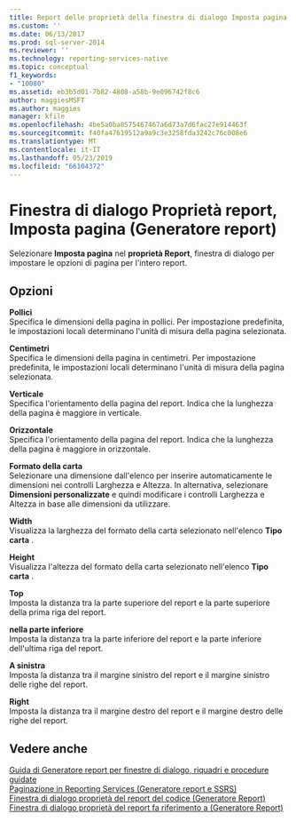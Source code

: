 ```yaml
---
title: Report delle proprietà della finestra di dialogo Imposta pagina (Generatore Report) | Microsoft Docs
ms.custom: ''
ms.date: 06/13/2017
ms.prod: sql-server-2014
ms.reviewer: ''
ms.technology: reporting-services-native
ms.topic: conceptual
f1_keywords:
- "10080"
ms.assetid: eb3b5d01-7b82-4808-a58b-9e096742f8c6
author: maggiesMSFT
ms.author: maggies
manager: kfile
ms.openlocfilehash: 4be5a0ba8575467467a6d73a7d6fac27e914463f
ms.sourcegitcommit: f40fa47619512a9a9c3e3258fda3242c76c008e6
ms.translationtype: MT
ms.contentlocale: it-IT
ms.lasthandoff: 05/23/2019
ms.locfileid: "66104372"
---
```

# <a name="report-properties-dialog-box-page-setup-report-builder"></a>Finestra di dialogo Proprietà report, Imposta pagina (Generatore report)
  Selezionare **Imposta pagina** nel **proprietà Report**, finestra di dialogo per impostare le opzioni di pagina per l'intero report.  
  
## <a name="options"></a>Opzioni  
 **Pollici**  
 Specifica le dimensioni della pagina in pollici. Per impostazione predefinita, le impostazioni locali determinano l'unità di misura della pagina selezionata.  
  
 **Centimetri**  
 Specifica le dimensioni della pagina in centimetri. Per impostazione predefinita, le impostazioni locali determinano l'unità di misura della pagina selezionata.  
  
 **Verticale**  
 Specifica l'orientamento della pagina del report. Indica che la lunghezza della pagina è maggiore in verticale.  
  
 **Orizzontale**  
 Specifica l'orientamento della pagina del report. Indica che la lunghezza della pagina è maggiore in orizzontale.  
  
 **Formato della carta**  
 Selezionare una dimensione dall'elenco per inserire automaticamente le dimensioni nei controlli Larghezza e Altezza. In alternativa, selezionare **Dimensioni personalizzate** e quindi modificare i controlli Larghezza e Altezza in base alle dimensioni da utilizzare.  
  
 **Width**  
 Visualizza la larghezza del formato della carta selezionato nell'elenco **Tipo carta** .  
  
 **Height**  
 Visualizza l'altezza del formato della carta selezionato nell'elenco **Tipo carta** .  
  
 **Top**  
 Imposta la distanza tra la parte superiore del report e la parte superiore della prima riga del report.  
  
 **nella parte inferiore**  
 Imposta la distanza tra la parte inferiore del report e la parte inferiore dell'ultima riga del report.  
  
 **A sinistra**  
 Imposta la distanza tra il margine sinistro del report e il margine sinistro delle righe del report.  
  
 **Right**  
 Imposta la distanza tra il margine destro del report e il margine destro delle righe del report.  
  
## <a name="see-also"></a>Vedere anche  
 [Guida di Generatore report per finestre di dialogo, riquadri e procedure guidate](../../2014/reporting-services/report-builder-help-for-dialog-boxes-panes-and-wizards.md)   
 [Paginazione in Reporting Services &#40;Generatore report e SSRS&#41;](report-design/pagination-in-reporting-services-report-builder-and-ssrs.md)   
 [Finestra di dialogo proprietà del report del codice &#40;Generatore Report&#41;](../../2014/reporting-services/report-properties-dialog-box-code-report-builder.md)   
 [Finestra di dialogo proprietà del report fa riferimento a &#40;Generatore Report&#41;](../../2014/reporting-services/report-properties-dialog-box-references-report-builder.md)  
  
  
